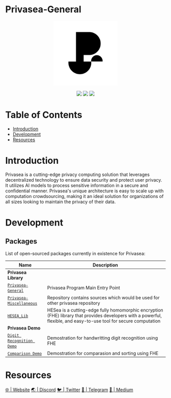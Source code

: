 # Privasea-General

<p align="center">
  <a href="https://www.privasea.ai"><img src="https://github.com/Privasea/Miscellaneous/blob/3be7ff3c2d9f7e955e80f6637b5098fdb4583e3a/Figures/Logo/Privasea-Logo.jpg" width=40%  /></a>
</p>

<p align="center">
  <a href="https://github.com/Privasea"><img src="https://img.shields.io/badge/Playground-Privasea_Technology-brightgreen?logo=Parity%20Substrate" /></a>
  <a href="https://www.privasea.ai"><img src="https://img.shields.io/badge/made%20by-Privasea%20Tech-blue.svg?style=flat-square" /></a>
  <a href="https://github.com/Privasea/Privasea-General"><img src="https://img.shields.io/badge/project-Privasea_General-yellow.svg?style=flat-square" /></a>
</p>

# Table of Contents

- [Introduction](#introduction)
- [Development](#development)
- [Resources](#resources)

# Introduction

Privasea is a cutting-edge privacy computing solution that leverages decentralized technology to ensure data security and protect user privacy. It utilizes AI models to process sensitive information in a secure and confidential manner. Privasea's unique architecture is easy to scale up with computation crowdsourcing, making it an ideal solution for organizations of all sizes looking to maintain the privacy of their data.

# Development

## Packages

List of open-sourced packages currently in existence for Privasea:

| Name                                                            | Description                                                                                                                                                        |
| --------------------------------------------------------------- | ------------------------------------------------------------------------------------------------------------------------------------------------------------------ |
| **Privasea Library**                                            |                                                                                                                                                                    |
| [`Privasea-General`](//github.com/Privasea/Privasea-General)    | Privasea Program Main Entry Point                                                                                                                                  |
| [`Privasea-Miscellaneous`](//github.com/Privasea/Miscellaneous) | Repository contains sources which would be used for other privasea repository                                                                                      |
| [`HESEA_Lib`](//github.com/Privasea/HESEA_Lib)                  | HESea is a cutting-edge fully homomorphic encryption (FHE) library that provides developers with a powerful, flexible, and easy-to-use tool for secure computation |
| **Privasea Demo**                                               |                                                                                                                                                                    |
| [`Digit Recognition Demo`](//github.com/Privasea/dinn_demo)     | Demostration for  handwritting digit recognition using FHE                                                                                                         |
| [`Comparison Demo`](//github.com/Privasea/comparison_demo)     | Demostration for comparasion and sorting using FHE                                                                                                         |

# Resources

[🌐 | Website](https://www.privasea.ai/)
[🌏 | Discord](https://discord.gg/uPjb5UnGHB)
[🐦 | Twitter](https://twitter.com/Privasea_tech)
[💬 | Telegram](https://t.me/Privasea_tech)
[📄 | Medium](https://privasea.medium.com/)
